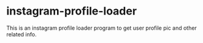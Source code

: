 # instagram-profile-loader
This is an instagram profile loader program to get user profile pic and other related info.
